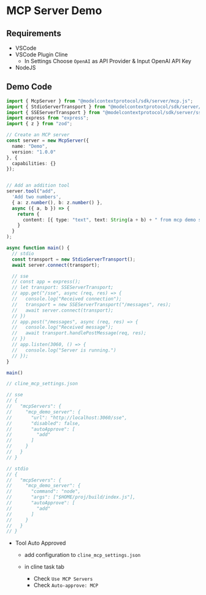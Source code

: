 # MCP Server Demo

## Requirements

- VSCode
- VSCode Plugin Cline
  - In Settings Choose `OpenAI` as API Provider & Input OpenAI API Key
- NodeJS

## Demo Code

```typescript
import { McpServer } from "@modelcontextprotocol/sdk/server/mcp.js";
import { StdioServerTransport } from "@modelcontextprotocol/sdk/server/stdio.js";
import { SSEServerTransport } from "@modelcontextprotocol/sdk/server/sse.js";
import express from "express";
import { z } from "zod";

// Create an MCP server
const server = new McpServer({
  name: "Demo",
  version: "1.0.0"
}, {
  capabilities: {}
});


// Add an addition tool
server.tool("add",
  'Add two numbers',
  { a: z.number(), b: z.number() },
  async ({ a, b }) => {
    return {
      content: [{ type: "text", text: String(a + b) + " from mcp demo server" }]
    }
  }
);

async function main() {
  // stdio
  const transport = new StdioServerTransport();
  await server.connect(transport);

  // sse
  // const app = express();
  // let transport: SSEServerTransport;
  // app.get("/sse", async (req, res) => {
  //   console.log("Received connection");
  //   transport = new SSEServerTransport("/messages", res);
  //   await server.connect(transport);
  // })
  // app.post("/messages", async (req, res) => {
  //   console.log("Received message");
  //   await transport.handlePostMessage(req, res);
  // })
  // app.listen(3060, () => {
  //   console.log("Server is running.")
  // });
}

main()

// cline_mcp_settings.json

// sse
// {
//   "mcpServers": {
//     "mcp_demo_server": {
//       "url": "http://localhost:3060/sse",
//       "disabled": false,
//       "autoApprove": [
//         "add"
//       ]
//     }
//   }
// }

// stdio
// {
//   "mcpServers": {
//     "mcp_demo_server": {
//       "command": "node",
//       "args": ["$HOME/proj/build/index.js"],
//       "autoApprove": [
//         "add"
//       ]
//     }
//   }
// }
```

- Tool Auto Approved

  - add configuration to `cline_mcp_settings.json`

  - in cline task tab
    - Check `Use MCP Servers`
    - Check `Auto-approve: MCP`